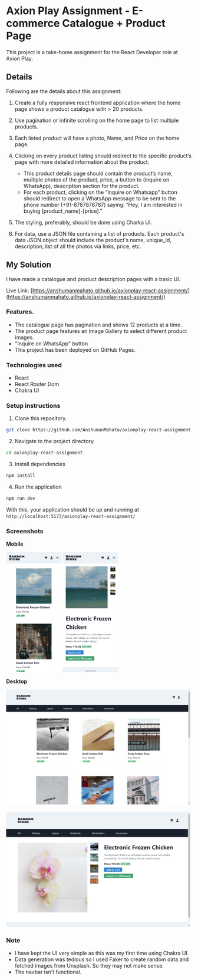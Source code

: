 # Axion Play Assignment - E-commerce Catalogue + Product Page

This project is a take-home assignment for the React Developer role at Axion Play.

## Details

Following are the details about this assignment:

1. Create a fully responsive react frontend application where the home page shows a product catalogue with > 20 products.
2. Use pagination or infinite scrolling on the home page to list multiple products.
3. Each listed product will have a photo, Name, and Price on the home page.
4. Clicking on every product listing should redirect to the specific product’s page with more detailed information about the product.
   - This product details page should contain the product’s name, multiple photos of the product, price, a button to (inquire on WhatsApp), description section for the product.
   - For each product, clicking on the “Inquire on Whatsapp” button should redirect to open a WhatsApp message to be sent to the phone number (+91-8787878787) saying: “Hey, I am interested in buying [product_name]-[price].”

5. The styling, preferably, should be done using Charka UI.
6. For data, use a JSON file containing a list of products. Each product's data JSON object should include the product's name, unique_id, description, list of all the photos via links, price, etc.

## My Solution

I have made a catalogue and product description pages with a basic UI.

Live Link: [https://anshumanmahato.github.io/axionplay-react-assignment/](https://anshumanmahato.github.io/axionplay-react-assignment/)

### Features.

- The catalogue page has pagination and shows 12 products at a time.
- The product page features an Image Gallery to select different product images.
- "Inquire on WhatsApp" button
- This project has been deployed on GitHub Pages.

### Technologies used

- React
- React Router Dom
- Chakra UI

### Setup instructions

1. Clone this repository.

```sh {"id":"01HYR1TZF1PJ8DHMSHEGYJXZ37"}
git clone https://github.com/AnshumanMahato/axionplay-react-assignment.git
```

2. Navigate to the project directory.

```sh {"id":"01HYR1TZF1PJ8DHMSHEMAVVQQX"}
cd axionplay-react-assignment
```

3. Install dependencies

```sh {"id":"01HYR1TZF1PJ8DHMSHEP7BW57P"}
npm install
```

4. Run the application

```sh {"id":"01HYR1TZF1PJ8DHMSHESRRQZNH"}
npm run dev
```

With this, your application should be up and running at `http://localhost:5173/axionplay-react-assignment/`

### Screenshots

**Mobile**

<img src="./screenshots/mobile-catalogue.jpeg" width="150px">
<img src="./screenshots/mobile-product.jpeg" width="150px">

**Desktop**

<img src="./screenshots/desktop-catalogue.jpeg" width="500px">
<br/><br/>
<img src="./screenshots/desktop-product.jpeg" width="500px">

### Note

- I have kept the UI very simple as this was my first time using Chakra UI.
- Data generation was tedious so I used Faker to create random data and fetched images from Unsplash. So they may not make sense.
- The navbar isn't functional.






